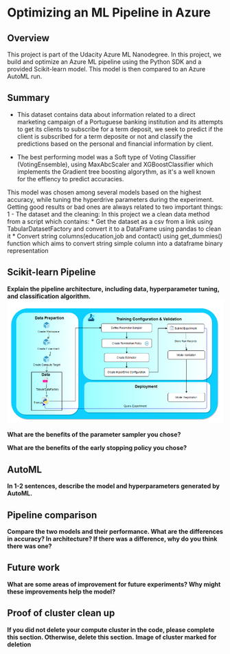 # Optimizing an ML Pipeline in Azure

## Overview
This project is part of the Udacity Azure ML Nanodegree.
In this project, we build and optimize an Azure ML pipeline using the Python SDK and a provided Scikit-learn model.
This model is then compared to an Azure AutoML run.

## Summary
- This dataset contains data about information  related to a direct marketing campaign of a Portuguese banking institution and its attempts to get its clients to subscribe for a term deposit, we seek to predict if the client is subscribed for a term deposite or not and classify the predictions based on the personal and financial information by client.

- The best performing model was a Soft type of Voting Classifier (VotingEnsemble), using MaxAbcScaler and XGBoostClassifier which implements the Gradient tree boosting algorythm, as it's a well known for the effiency to predict accuracies. 

This model was chosen among several models based on the highest accuracy, while tuning the hyperdrive parameters during the experiment.
Getting good results or bad ones are always related to two important things: 
 1 - The dataset and the cleaning: In this project we a clean data method from a script which contains:
       * Get the dataset as a csv from a link using TabularDatasetFactory and convert it to a DataFrame using pandas to clean it
       * Convert string columns(education,job and contact) using get_dummies() function which aims to convert string simple column into a dataframe binary representation 
      


## Scikit-learn Pipeline
**Explain the pipeline architecture, including data, hyperparameter tuning, and classification algorithm.**
![alt_text](SkleanPipelineArchitecture.png)

**What are the benefits of the parameter sampler you chose?**

**What are the benefits of the early stopping policy you chose?**

## AutoML
**In 1-2 sentences, describe the model and hyperparameters generated by AutoML.**

## Pipeline comparison
**Compare the two models and their performance. What are the differences in accuracy? In architecture? If there was a difference, why do you think there was one?**

## Future work
**What are some areas of improvement for future experiments? Why might these improvements help the model?**

## Proof of cluster clean up
**If you did not delete your compute cluster in the code, please complete this section. Otherwise, delete this section.**
**Image of cluster marked for deletion**
